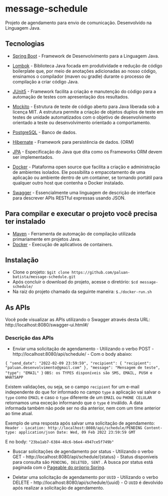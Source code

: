 # message-schedule

Projeto de agendamento para envio de comunicação. Desenvolvido na Linguagem Java.

## Tecnologias 

- [Spring Boot](https://spring.io/projects/spring-boot) - Framework de Desenvolvimento para a Linguagem Java.

- [Lombok](https://projectlombok.org/) - Biblioteca Java focada em produtividade e redução de código boilerplate que, por meio de anotações adicionadas ao nosso código, ensinamos o compilador (maven ou gradle) durante o processo de compilação a criar código Java.

- [JUnit5](https://junit.org/junit5/) - Framework facilita a criação e manutenção do código para a automação de testes com apresentação dos resultados.

- [Mockito](https://site.mockito.org/) - Estrutura de teste de código aberto para Java liberada sob a licença MIT. A estrutura permite a criação de objetos duplos de teste em testes de unidade automatizados com o objetivo de desenvolvimento orientado a teste ou desenvolvimento orientado a comportamento.

- [PostgreSQL](https://www.postgresql.org/download/) - Banco de dados.

- [Hibernate](https://hibernate.org/) - Framework para persistência de dados. (ORM)

- [JPA](https://hibernate.org/orm/) - Especificação do Java que dita como os Frameworks ORM devem ser implementados.

- [Docker](https://www.docker.com/) - Plataforma open source que facilita a criação e administração de ambientes isolados. Ele possibilita o empacotamento de uma aplicação ou ambiente dentro de um container, se tornando portátil para qualquer outro host que contenha o Docker instalado.

- [Swagger](https://swagger.io/) - Essencialmente uma linguagem de descrição de interface para descrever APIs RESTful expressas usando JSON.


## Para compilar e executar o projeto você precisa ter instalado

 - [Maven](https://maven.apache.org/) - Ferramenta de automação de compilação utilizada primariamente em projetos Java.
 - [Docker](https://docs.docker.com/get-docker/) - Execução de aplicativos de containers.
 
## Instalação

 - Clone o projeto: `$git clone https://github.com/paluan-batista/message-schedule.git`
 - Após concluir o download do projeto, acesse o diretório: `$cd message-schedule/`
 - Na raiz do projeto chamado da seguinte maneira: `$./docker-run.sh`
 
## As APIs

Você pode visualizar as APIs utilizando o Swagger através desta URL: http://localhost:8080/swagger-ui.html#/

### Descrição das APIs
- Enviar uma solicitação de agendamento - Utilizando o verbo POST - http://localhost:8080/api/schedule/ - Com o body abaixo:

`{
	"send_date": "2022-02-09 23:59:59",
	"recipient": {
		"recipient": "paluan.desenvolvimento@gmail.com"
	},
	"message": "Mensagem de teste",
	"type": "EMAIL"
}`
`OBS: os TYPES disponíveis são SMS, EMAIL, PUSH e WHATSAPP`

Existem validações, ou seja, se o campo `recipient` for um e-mail independente do que for informado no campo `type` a aplicação vai salvar o `type` como `EMAIL` e caso o `type` diferente de um `EMAIL` ou `PHONE CELULAR` retornamos uma exceção informando que o `type` é inválido. A data informada também não pode ser no dia anterior, nem com um time anterior ao time atual.

Exemplo de uma resposta após salvar uma solicitação de agendamento:
`Header - Location: http://localhost:8080/api/schedule/PENDING
Content-type: application/json
Date: Wed, 09 Feb 2022 23:59:59 GMT`

E no body: `"23ba1ab7-6384-48c6-b6e4-4947ce5f749b"`

- Buscar solicitações de agendamento por status - Utilizando o verbo GET - http://localhost:8080/api/schedule/{status} - Status disponíveis para consulta são `PENDING, DELETED, SENT` . A busca por status está paginada com o [Pageable do próprio Spring](https://docs.spring.io/spring-data/commons/docs/current/api/org/springframework/data/domain/Pageable.html).

- Deletar uma solicitação de agendamento por `UUID` - Utilizando o verbo DELETE - http://localhost:8080/api/schedule/{uuid} - O `UUID` é devolvido após realizar a solicitação de agendamento.
